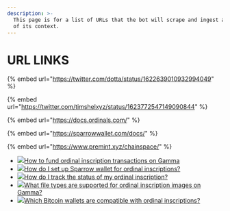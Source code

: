 ```yaml
---
description: >-
  This page is for a list of URLs that the bot will scrape and ingest as a part
  of its context.
---
```


# URL LINKS

{% embed url="https://twitter.com/dotta/status/1622639010932994049" %}

{% embed url="https://twitter.com/timshelxyz/status/1623772547149090844" %}

{% embed url="https://docs.ordinals.com/" %}

{% embed url="https://sparrowwallet.com/docs/" %}

{% embed url="https://www.premint.xyz/chainspace/" %}

* ![](https://theme.zdassets.com/theme\_assets/11727711/b25c2ebdee368c6787c73e37181d283850b07803.svg)[How to fund ordinal inscription transactions on Gamma](https://support.gamma.io/hc/en-us/articles/13818482274451-How-to-fund-ordinal-inscription-transactions-on-Gamma)
* ![](https://theme.zdassets.com/theme\_assets/11727711/b25c2ebdee368c6787c73e37181d283850b07803.svg)[How do I set up Sparrow wallet for ordinal inscriptions?](https://support.gamma.io/hc/en-us/articles/13818357809171-How-do-I-set-up-Sparrow-wallet-for-ordinal-inscriptions-)
* ![](https://theme.zdassets.com/theme\_assets/11727711/b25c2ebdee368c6787c73e37181d283850b07803.svg)[How do I track the status of my ordinal inscription?](https://support.gamma.io/hc/en-us/articles/13795053057171-How-do-I-track-the-status-of-my-ordinal-inscription-)
* ![](https://theme.zdassets.com/theme\_assets/11727711/b25c2ebdee368c6787c73e37181d283850b07803.svg)[What file types are supported for ordinal inscription images on Gamma?](https://support.gamma.io/hc/en-us/articles/13772220095891-What-file-types-are-supported-for-ordinal-inscription-images-on-Gamma-)
* ![](https://theme.zdassets.com/theme\_assets/11727711/b25c2ebdee368c6787c73e37181d283850b07803.svg)[Which Bitcoin wallets are compatible with ordinal inscriptions?](https://support.gamma.io/hc/en-us/articles/13732733167379-Which-Bitcoin-wallets-are-compatible-with-ordinal-inscriptions-)
